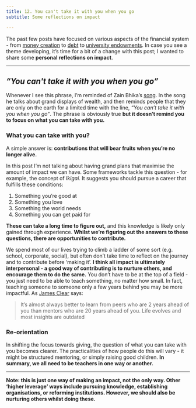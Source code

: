 ```yaml
---
title: 12. You can't take it with you when you go
subtitle: Some reflections on impact

---
```


The past few posts have focused on various aspects of the financial system - from [money creation](https://taariq.substack.com/p/10-creating-money) to [debt](https://taariq.substack.com/p/9-debt-capitalism-and-politics) to [university endowments](https://taariq.substack.com/p/university-endowments). In case you see a theme developing, it’s time for a bit of a change with this post; I wanted to share some __personal reflections on impact__.

--------
## _“You can't take it with you when you go”_

Whenever I see this phrase, I’m reminded of Zain Bhika’s [song](https://www.youtube.com/watch?v=MeAMyyr8GCU). In the song he talks about grand displays of wealth, and then reminds people that they are only on the earth for a limited time with the line, _“You can’t take it with you when you go”_. The phrase is obviously true __but it doesn’t remind you to focus on what you can take with you.__

### What you can take with you?
A simple answer is: __contributions that will bear fruits when you’re no longer alive.__

In this post I’m not talking about having grand plans that maximise the amount of impact we can have. Some frameworks tackle this question - for example, the concept of _Ikigai_. It suggests you should pursue a career that fulfills these conditions:

1. Something you’re good at
2. Something you love
3. Something the world needs
4. Something you can get paid for

__These can take a long time to figure out,__ and this knowledge is likely only gained through experience. __Whilst we’re figuring out the answers to these questions, there are opportunities to contribute.__

We spend most of our lives trying to climb a ladder of some sort (e.g. school, corporate, social), but often don’t take time to reflect on the journey and to contribute before ‘making it’. __I think all impact is ultimately interpersonal - a good way of contributing is to nurture others, and encourage them to do the same.__ You don’t have to be at the top of a field - you just need to be able to teach something, no matter how small. In fact, teaching someone to someone only a few years behind you may be more impactful. As [James Clear](https://twitter.com/JamesClear) says:

> It’s almost always better to learn from peers who are 2 years ahead of you than mentors who are 20 years ahead of you. Life evolves and most insights are outdated

### Re-orientation
In shifting the focus towards giving, the question of what you can take with you becomes clearer. The practicalities of how people do this will vary - it might be structured mentoring, or simply raising good children. __In summary, we all need to be teachers in one way or another.__

----

__Note: this is just one way of making an impact, not the only way. Other ‘higher leverage’ ways include pursuing knowledge, establishing organisations, or reforming institutions. However, we should also be nurturing others whilst doing these.__

